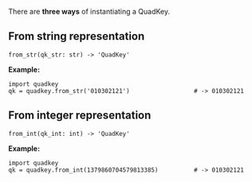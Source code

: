 There are **three ways** of instantiating a QuadKey.

## From string representation
`from_str(qk_str: str) -> 'QuadKey'`

**Example:**
```
import quadkey
qk = quadkey.from_str('010302121')                  # -> 010302121
```

## From integer representation
`from_int(qk_int: int) -> 'QuadKey'`

**Example:**
```
import quadkey
qk = quadkey.from_int(1379860704579813385)          # -> 010302121
```
